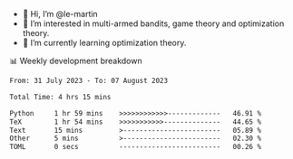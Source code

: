 - 👋 Hi, I’m @le-martin
- 👀 I’m interested in multi-armed bandits, game theory and optimization theory.
- 🌱 I’m currently learning optimization theory.
<!---- 💞️ I’m looking to collaborate on ...
- 📫 How to reach me ...-->

<!---
Tutorial for using WakaTime stats in GitHub profile: https://github.com/athul/waka-readme
-->

📊 Weekly development breakdown
<!--START_SECTION:waka-->

```txt
From: 31 July 2023 - To: 07 August 2023

Total Time: 4 hrs 15 mins

Python     1 hr 59 mins    >>>>>>>>>>>>-------------   46.91 %
TeX        1 hr 54 mins    >>>>>>>>>>>--------------   44.65 %
Text       15 mins         >------------------------   05.89 %
Other      5 mins          >------------------------   02.30 %
TOML       0 secs          -------------------------   00.26 %
```

<!--END_SECTION:waka-->

<!---
le-martin/le-martin is a ✨ special ✨ repository because its `README.md` (this file) appears on your GitHub profile.
You can click the Preview link to take a look at your changes.
--->
